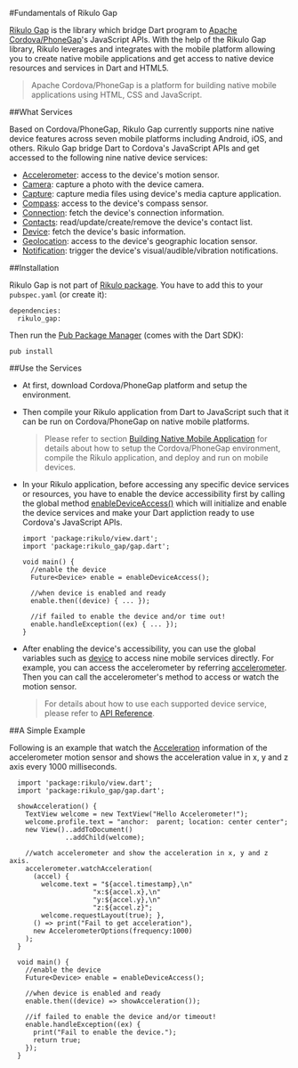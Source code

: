#Fundamentals of Rikulo Gap

[Rikulo Gap](https://github.com/rikulo/rikulo-gap) is the library which bridge Dart program to [Apache Cordova/PhoneGap](http://phonegap.com/)'s JavaScript APIs. With the help of the Rikulo Gap library, Rikulo leverages and integrates with the mobile platform allowing you to create native mobile applications and get access to native device resources and services in Dart and HTML5.

>Apache Cordova/PhoneGap is a platform for building native mobile applications using HTML, CSS and JavaScript.

##What Services

Based on Cordova/PhoneGap, Rikulo Gap currently supports nine native device features across seven mobile platforms including Android, iOS, and others. Rikulo Gap bridge Dart to Cordova's JavaScript APIs and get accessed to the following nine native device services:

* [Accelerometer](gap:gap): access to the device's motion sensor.
* [Camera](gap:gap): capture a photo with the device camera.
* [Capture](gap:gap): capture media files using device's media capture application.
* [Compass](gap:gap): access to the device's compass sensor.
* [Connection](gap:gap): fetch the device's connection information.
* [Contacts](gap:gap): read/update/create/remove the device's contact list.
* [Device](gap:gap): fetch the device's basic information.
* [Geolocation](gap:gap): access to the device's geographic location sensor.
* [Notification](gap:gap): trigger the device's visual/audible/vibration notifications.

##Installation

Rikulo Gap is not part of [Rikulo package](http://pub.dartlang.org/packages/rikulo).
You have to add this to your `pubspec.yaml` (or create it):

    dependencies:
      rikulo_gap:

Then run the [Pub Package Manager](http://pub.dartlang.org/doc) (comes with the Dart SDK):

    pub install

##Use the Services

* At first, download Cordova/PhoneGap platform and setup the environment.

* Then compile your Rikulo application from Dart to JavaScript such that it can be run on Cordova/PhoneGap on native mobile platforms.

    >Please refer to section [Building Native Mobile Application](../Getting_Started/Building_Native_Mobile_Application) for details about how to setup the Cordova/PhoneGap environment, compile the Rikulo application, and deploy and run on mobile devices.

* In your Rikulo application, before accessing any specific device services or resources, you have to enable the device accessibility first by calling the global method [enableDeviceAccess()](gap:gap) which will initialize and enable the device services and make your Dart appliction ready to use Cordova's JavaScript APIs.

      import 'package:rikulo/view.dart';
      import 'package:rikulo_gap/gap.dart';

      void main() {
        //enable the device
        Future<Device> enable = enableDeviceAccess();

        //when device is enabled and ready
        enable.then((device) { ... });

        //if failed to enable the device and/or time out!
        enable.handleException((ex) { ... }); 
      }

* After enabling the device's accessibility, you can use the global variables such as [device](gap:gap) to access nine mobile services directly. For example, you can access the accelerometer by referring [accelerometer](gap:gap). Then you can call the accelerometer's method to access or watch the motion sensor.

    >For details about how to use each supported device service, please refer to [API Reference](http://api.rikulo.org/rikulo-gap/latest/).


##A Simple Example

Following is an example that watch the [Acceleration](gap:gap) information of the accelerometer motion sensor and shows the acceleration value in x, y and z axis every 1000 milliseconds. 

      import 'package:rikulo/view.dart';
      import 'package:rikulo_gap/gap.dart';

      showAcceleration() {
        TextView welcome = new TextView("Hello Accelerometer!");
        welcome.profile.text = "anchor:  parent; location: center center";
        new View()..addToDocument()
                  ..addChild(welcome);

        //watch accelerometer and show the acceleration in x, y and z axis.
        accelerometer.watchAcceleration(
          (accel) {
            welcome.text = "${accel.timestamp},\n"
                         "x:${accel.x},\n"
                         "y:${accel.y},\n"
                         "z:${accel.z}";
            welcome.requestLayout(true); }, 
          () => print("Fail to get acceleration"),
          new AccelerometerOptions(frequency:1000)
        );
      }

      void main() {
        //enable the device
        Future<Device> enable = enableDeviceAccess(); 

        //when device is enabled and ready
        enable.then((device) => showAcceleration());

        //if failed to enable the device and/or timeout!
        enable.handleException((ex) { 
          print("Fail to enable the device.");
          return true;
        });
      }
